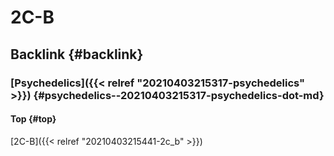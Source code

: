 # 2C-B


## Backlink {#backlink}


### [Psychedelics]({{< relref "20210403215317-psychedelics" >}}) {#psychedelics--20210403215317-psychedelics-dot-md}


#### Top {#top}

[2C-B]({{< relref "20210403215441-2c_b" >}})

